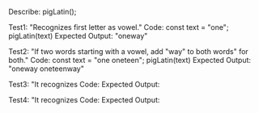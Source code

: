 Describe: pigLatin();

Test1: "Recognizes first letter as vowel." 
Code: 
const text = "one";
pigLatin(text)
Expected Output: "oneway"

Test2: "If two words starting with a vowel, add "way" to both words" for both."
Code:
const text = "one oneteen";
pigLatin(text)
Expected Output: "oneway oneteenway"

Test3: "It recognizes 
Code:
Expected Output:

Test4: "It recognizes 
Code:
Expected Output:

